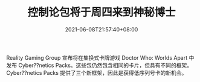﻿---
title: "控制论包将于周四来到神秘博士"
date: 2021-06-08T21:57:40+08:00
lastmod: 2021-06-08T16:45:40+08:00
draft: false
authors: ["Gwynne"]
description: "Reality Gaming Group 宣布将在集换式卡牌游戏 Doctor Who: Worlds Apart 中发布 Cyber??netics Packs。这些包仍然包含相同的卡片，但具有不同的框架。Cyber??netics Packs 提供了三个新框架，因此是获得低序列号卡的新机会。"
featuredImage: "cybernetics-packs-coming-to-doctor-who-on-thursday.png"
tags: ["Strategy Game","策略游戏","Play to Earn"]
categories: ["news"]
news: ["策略游戏"]
weight: 
lightgallery: true
pinned: false
recommend: false
recommend1: false
---

Reality Gaming Group 宣布将在集换式卡牌游戏 Doctor Who: Worlds Apart 中发布 Cyber??netics Packs。这些包仍然包含相同的卡片，但具有不同的框架。Cyber??netics Packs 提供了三个新框架，因此是获得低序列号卡的新机会。

<!--more-->

